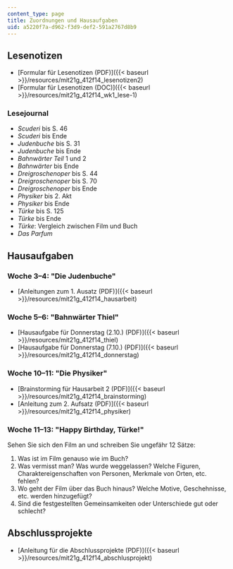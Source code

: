 ```yaml
---
content_type: page
title: Zuordnungen und Hausaufgaben
uid: a5220f7a-d962-f3d9-def2-591a2767d8b9
---
```


Lesenotizen
-----------

*   [Formular für Lesenotizen (PDF)]({{< baseurl >}}/resources/mit21g_412f14_lesenotizen2)
*   [Formular für Lesenotizen (DOC)]({{< baseurl >}}/resources/mit21g_412f14_wk1_lese-1)

### Lesejournal

*   _Scuderi_ bis S. 46
*   _Scuderi_ bis Ende
*   _Judenbuche_ bis S. 31
*   _Judenbuche_ bis Ende
*   _Bahnwärter Teil_ 1 und 2
*   _Bahnwärter_ bis Ende
*   _Dreigroschenoper_ bis S. 44
*   _Dreigroschenoper_ bis S. 70
*   _Dreigroschenoper_ bis Ende
*   _Physiker_ bis 2. Akt
*   _Physiker_ bis Ende
*   _Türke_ bis S. 125
*   _Türke_ bis Ende
*   _Türke_: Vergleich zwischen Film und Buch
*   _Das Parfum_

Hausaufgaben
------------

### Woche 3–4: "Die Judenbuche"

*   [Anleitungen zum 1. Ausatz (PDF)]({{< baseurl >}}/resources/mit21g_412f14_hausarbeit)

### Woche 5–6: "Bahnwärter Thiel"

*   [Hausaufgabe für Donnerstag (2.10.) (PDF)]({{< baseurl >}}/resources/mit21g_412f14_thiel)
*   [Hausaufgabe für Donnerstag (7.10.) (PDF)]({{< baseurl >}}/resources/mit21g_412f14_donnerstag)

### Woche 10–11: "Die Physiker"

*   [Brainstorming für Hausarbeit 2 (PDF)]({{< baseurl >}}/resources/mit21g_412f14_brainstorming)
*   [Anleitung zum 2. Aufsatz (PDF)]({{< baseurl >}}/resources/mit21g_412f14_physiker)

### Woche 11–13: "Happy Birthday, Türke!"

Sehen Sie sich den Film an und schreiben Sie ungefähr 12 Sätze:

1.  Was ist im Film genauso wie im Buch?
2.  Was vermisst man? Was wurde weggelassen? Welche Figuren, Charaktereigenschaften von Personen, Merkmale von Orten, etc. fehlen?
3.  Wo geht der Film über das Buch hinaus? Welche Motive, Geschehnisse, etc. werden hinzugefügt?
4.  Sind die festgestellten Gemeinsamkeiten oder Unterschiede gut oder schlecht?

Abschlussprojekte
-----------------

*   [Anleitung für die Abschlussprojekte (PDF)]({{< baseurl >}}/resources/mit21g_412f14_abschlusprojekt)